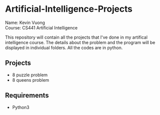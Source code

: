 # Artificial-Intelligence-Projects
Name: Kevin Vuong <br />
Course: CS441 Artificial Intelligence <br />

This repository will contain all the projects that I've done in my artifical intelligence course. The details about the problem and the program will be displayed in individual folders. All the codes are in python.

## Projects
- 8 puzzle problem
- 8 queens problem

## Requirements
- Python3
